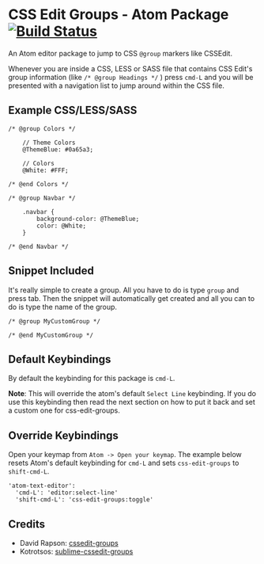 # CSS Edit Groups - Atom Package [![Build Status](https://travis-ci.org/ekonstantinidis/css-edit-groups.svg?branch=master)](https://travis-ci.org/ekonstantinidis/css-edit-groups)

An Atom editor package to jump to CSS `@group` markers like CSSEdit.

Whenever you are inside a CSS, LESS or SASS file that contains CSS Edit's group information (like `/* @group Headings */` ) press `cmd-L` and you will be presented with a navigation list to jump around within the CSS file.

## Example CSS/LESS/SASS

    /* @group Colors */

        // Theme Colors
        @ThemeBlue: #0a65a3;

        // Colors
        @White: #FFF;

    /* @end Colors */

    /* @group Navbar */

        .navbar {
            background-color: @ThemeBlue;
            color: @White;
        }

    /* @end Navbar */


## Snippet Included

It's really simple to create a group. All you have to do is type `group` and press tab. Then the snippet will automatically get created and all you can to do is type the name of the group.


    /* @group MyCustomGroup */

    /* @end MyCustomGroup */


## Default Keybindings

  By default the keybinding for this package is `cmd-L`.

  **Note**: This will override the atom's default `Select Line` keybinding. If you do use this keybinding then read the next section on how to put it back and set a custom one for css-edit-groups.

## Override Keybindings

Open your keymap from `Atom -> Open your keymap`.
The example below resets Atom's default keybinding for `cmd-L` and sets `css-edit-groups` to `shift-cmd-L`.

    'atom-text-editor':
      'cmd-L': 'editor:select-line'
      'shift-cmd-L': 'css-edit-groups:toggle'


## Credits

- David Rapson: [cssedit-groups](https://github.com/davidrapson/cssedit-groups)
- Kotrotsos: [sublime-cssedit-groups](https://github.com/Kotrotsos/sublime-cssedit-groups)
